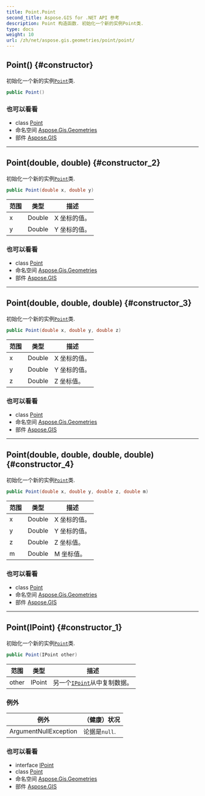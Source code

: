 ```yaml
---
title: Point.Point
second_title: Aspose.GIS for .NET API 参考
description: Point 构造函数. 初始化一个新的实例Point类.
type: docs
weight: 10
url: /zh/net/aspose.gis.geometries/point/point/
---
```

## Point() {#constructor}

初始化一个新的实例[`Point`](../)类.

```csharp
public Point()
```

### 也可以看看

* class [Point](../)
* 命名空间 [Aspose.Gis.Geometries](../../point/)
* 部件 [Aspose.GIS](../../../)

---

## Point(double, double) {#constructor_2}

初始化一个新的实例[`Point`](../)类.

```csharp
public Point(double x, double y)
```

| 范围 | 类型 | 描述 |
| --- | --- | --- |
| x | Double | X 坐标的值。 |
| y | Double | Y 坐标的值。 |

### 也可以看看

* class [Point](../)
* 命名空间 [Aspose.Gis.Geometries](../../point/)
* 部件 [Aspose.GIS](../../../)

---

## Point(double, double, double) {#constructor_3}

初始化一个新的实例[`Point`](../)类.

```csharp
public Point(double x, double y, double z)
```

| 范围 | 类型 | 描述 |
| --- | --- | --- |
| x | Double | X 坐标的值。 |
| y | Double | Y 坐标的值。 |
| z | Double | Z 坐标值。 |

### 也可以看看

* class [Point](../)
* 命名空间 [Aspose.Gis.Geometries](../../point/)
* 部件 [Aspose.GIS](../../../)

---

## Point(double, double, double, double) {#constructor_4}

初始化一个新的实例[`Point`](../)类.

```csharp
public Point(double x, double y, double z, double m)
```

| 范围 | 类型 | 描述 |
| --- | --- | --- |
| x | Double | X 坐标的值。 |
| y | Double | Y 坐标的值。 |
| z | Double | Z 坐标值。 |
| m | Double | M 坐标值。 |

### 也可以看看

* class [Point](../)
* 命名空间 [Aspose.Gis.Geometries](../../point/)
* 部件 [Aspose.GIS](../../../)

---

## Point(IPoint) {#constructor_1}

初始化一个新的实例[`Point`](../)类.

```csharp
public Point(IPoint other)
```

| 范围 | 类型 | 描述 |
| --- | --- | --- |
| other | IPoint | 另一个[`IPoint`](../../ipoint/)从中复制数据。 |

### 例外

| 例外 | （健康）状况 |
| --- | --- |
| ArgumentNullException | 论据是`null`. |

### 也可以看看

* interface [IPoint](../../ipoint/)
* class [Point](../)
* 命名空间 [Aspose.Gis.Geometries](../../point/)
* 部件 [Aspose.GIS](../../../)


